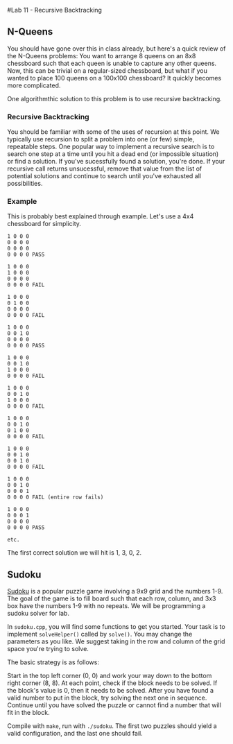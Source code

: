 #Lab 11 - Recursive Backtracking 

## N-Queens

You should have gone over this in class already, but here's a quick review of the N-Queens problems: You want to arrange 8 queens on an 8x8 chessboard such that each queen is unable to capture any other queens. Now, this can be trivial on a regular-sized chessboard, but what if you wanted to place 100 queens on a 100x100 chessboard? It quickly becomes more complicated.

One algorithmthic solution to this problem is to use recursive backtracking.

### Recursive Backtracking

You should be familiar with some of the uses of recursion at this point. We typically use recursion to split a problem into one (or few) simple, repeatable steps. One popular way to implement a recursive search is to search one step at a time until you hit a dead end (or impossible situation) or find a solution. If you've sucessfully found a solution, you're done. If your recursive call returns unsucessful, remove that value from the list of potential solutions and continue to search until you've exhausted all possibilities. 

### Example

This is probably best explained through example. Let's use a 4x4 chessboard for simplicity.

```
1 0 0 0
0 0 0 0
0 0 0 0
0 0 0 0 PASS

1 0 0 0 
1 0 0 0
0 0 0 0
0 0 0 0 FAIL

1 0 0 0
0 1 0 0 
0 0 0 0
0 0 0 0 FAIL

1 0 0 0 
0 0 1 0 
0 0 0 0
0 0 0 0 PASS

1 0 0 0
0 0 1 0
1 0 0 0
0 0 0 0 FAIL

1 0 0 0
0 0 1 0 
1 0 0 0
0 0 0 0 FAIL

1 0 0 0
0 0 1 0 
0 1 0 0
0 0 0 0 FAIL

1 0 0 0 
0 0 1 0 
0 0 1 0 
0 0 0 0 FAIL

1 0 0 0
0 0 1 0 
0 0 0 1
0 0 0 0 FAIL (entire row fails)

1 0 0 0
0 0 0 1
0 0 0 0
0 0 0 0 PASS

etc.
```

The first correct solution we will hit is 1, 3, 0, 2. 

## Sudoku

[Sudoku](http://www.websudoku.com/) is a popular puzzle game involving a 9x9 grid and the numbers 1-9. The goal of the game is to fill board such that each row, column, and 3x3 box have the numbers 1-9 with no repeats. We will be programming a sudoku solver for lab.

In `sudoku.cpp`, you will find some functions to get you started. Your task is to implement `solveHelper()` called by `solve()`. You may change the parameters as you like. We suggest taking in the row and column of the grid space you're trying to solve.

The basic strategy is as follows:

Start in the top left corner (0, 0) and work your way down to the bottom right corner (8, 8). At each point, check if the block needs to be solved. If the block's value is 0, then it needs to be solved. After you have found a valid number to put in the block, try solving the next one in sequence. Continue until you have solved the puzzle or cannot find a number that will fit in the block. 

Compile with `make`, run with `./sudoku`. The first two puzzles should yield a valid configuration, and the last one should fail. 
